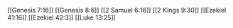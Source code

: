 [[Genesis 7:16]]
[[Genesis 8:6]]
[[2 Samuel 6:16]]
[[2 Kings 9:30]]
[[Ezekiel 41:16]]
[[Ezekiel 42:3]]
[[Luke 13:25]]
